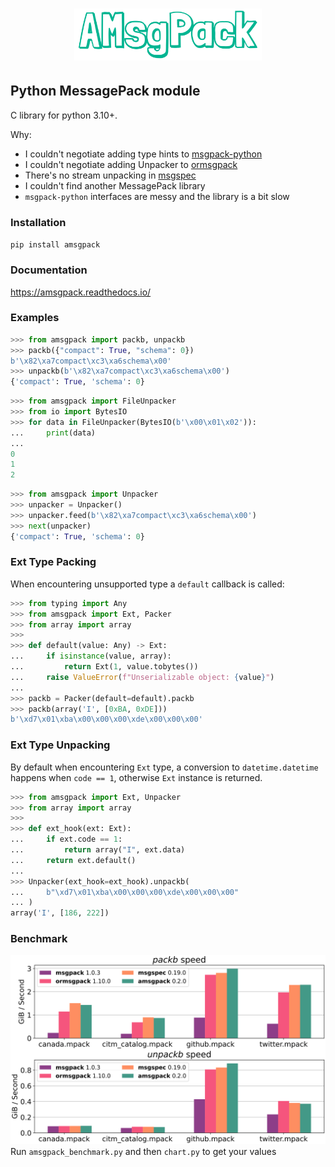 <h1 align="center">
<img src="https://raw.githubusercontent.com/senyai/amsgpack/main/doc/amsgpack.svg" width="300">
</h1>

## Python MessagePack module

C library for python 3.10+.

Why:
  * I couldn't negotiate adding type hints to [msgpack-python](https://github.com/msgpack/msgpack-python/pull/552)
  * I couldn't negotiate adding Unpacker to [ormsgpack](https://github.com/aviramha/ormsgpack/issues/227)
  * There's no stream unpacking in [msgspec](https://github.com/jcrist/msgspec)
  * I couldn't find another MessagePack library
  * `msgpack-python` interfaces are messy and the library is a bit slow


### Installation
`pip install amsgpack`

### Documentation

https://amsgpack.readthedocs.io/

### Examples

```Python console
>>> from amsgpack import packb, unpackb
>>> packb({"compact": True, "schema": 0})
b'\x82\xa7compact\xc3\xa6schema\x00'
>>> unpackb(b'\x82\xa7compact\xc3\xa6schema\x00')
{'compact': True, 'schema': 0}
```

```Python console
>>> from amsgpack import FileUnpacker
>>> from io import BytesIO
>>> for data in FileUnpacker(BytesIO(b'\x00\x01\x02')):
...     print(data)
...
0
1
2
```

```Python console
>>> from amsgpack import Unpacker
>>> unpacker = Unpacker()
>>> unpacker.feed(b'\x82\xa7compact\xc3\xa6schema\x00')
>>> next(unpacker)
{'compact': True, 'schema': 0}
```

### Ext Type Packing

When encountering unsupported type a `default` callback is called:

``` python
>>> from typing import Any
>>> from amsgpack import Ext, Packer
>>> from array import array
>>>
>>> def default(value: Any) -> Ext:
...     if isinstance(value, array):
...         return Ext(1, value.tobytes())
...     raise ValueError(f"Unserializable object: {value}")
...
>>> packb = Packer(default=default).packb
>>> packb(array('I', [0xBA, 0xDE]))
b'\xd7\x01\xba\x00\x00\x00\xde\x00\x00\x00'
```

### Ext Type Unpacking

By default when encountering `Ext` type, a conversion to `datetime.datetime`
happens when `code == 1`, otherwise `Ext` instance is returned.

``` python
>>> from amsgpack import Ext, Unpacker
>>> from array import array
>>>
>>> def ext_hook(ext: Ext):
...     if ext.code == 1:
...         return array("I", ext.data)
...     return ext.default()
...
>>> Unpacker(ext_hook=ext_hook).unpackb(
...     b"\xd7\x01\xba\x00\x00\x00\xde\x00\x00\x00"
... )
array('I', [186, 222])
```

### Benchmark

![Benchmark](benchmark/benchmark-0.2.0.svg "benchmark-0.2.0")
Run `amsgpack_benchmark.py` and then `chart.py` to get your values
